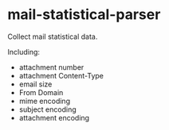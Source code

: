 # mail-statistical-parser
Collect mail statistical data.

Including:
  * attachment number
  * attachment Content-Type
  * email size
  * From Domain
  * mime encoding
  * subject encoding
  * attachment encoding
